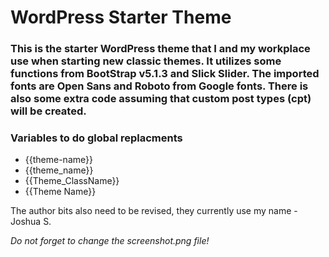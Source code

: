 <h1>WordPress Starter Theme</h1>

<h3>This is the starter WordPress theme that I and my workplace use when starting new classic themes. It utilizes some functions from BootStrap v5.1.3 and Slick Slider. The imported fonts are Open Sans and Roboto from Google fonts. There is also some extra code assuming that custom post types (cpt) will be created.</h3>

<h3>Variables to do global replacments</h3>

<ul>
    <li>{{theme-name}}</li>
    <li>{{theme_name}}</li>
    <li>{{Theme_ClassName}}</li>
    <li>{{Theme Name}}</li>
</ul>

<p>The author bits also need to be revised, they currently use my name - Joshua S.</p>

<i>Do not forget to change the screenshot.png file!</i>